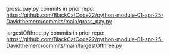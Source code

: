gross_pay.py commits in prior repo: https://github.com/BlackCatCode22/python-module-01-spr-25-Davidthemerc/commits/main/gross_pay.py

largestOfthree.py commits in prior repo: https://github.com/BlackCatCode22/python-module-01-spr-25-Davidthemerc/commits/main/largestOfthree.py